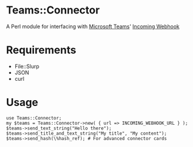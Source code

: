 # Teams::Connector
A Perl module for interfacing with [Microsoft Teams](https://teams.microsoft.com)' [Incoming Webhook](https://msdn.microsoft.com/en-us/microsoft-teams/connectors)

# Requirements
* File::Slurp
* JSON
* curl

# Usage
    use Teams::Connector;
    my $teams = Teams::Connector->new( { url => INCOMING_WEBHOOK_URL } );
    $teams->send_text_string("Hello there");
    $teams->send_title_and_text_string("My title", "My content");
    $teams->send_hash(\%hash_ref); # For advanced connector cards
